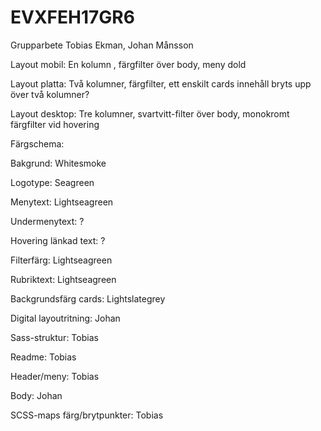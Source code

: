 # EVXFEH17GR6
Grupparbete Tobias Ekman, Johan Månsson

Layout mobil: En kolumn , färgfilter över body, meny dold

Layout platta: Två kolumner, färgfilter, ett enskilt cards innehåll bryts upp över två kolumner?

Layout desktop: Tre kolumner, svartvitt-filter över body, monokromt färgfilter vid hovering

Färgschema:

Bakgrund: Whitesmoke

Logotype: Seagreen

Menytext: Lightseagreen

Undermenytext: ?

Hovering länkad text: ?

Filterfärg: Lightseagreen

Rubriktext: Lightseagreen

Backgrundsfärg cards: Lightslategrey


Digital layoutritning: Johan

Sass-struktur: Tobias

Readme: Tobias

Header/meny: Tobias

Body: Johan

SCSS-maps färg/brytpunkter: Tobias
